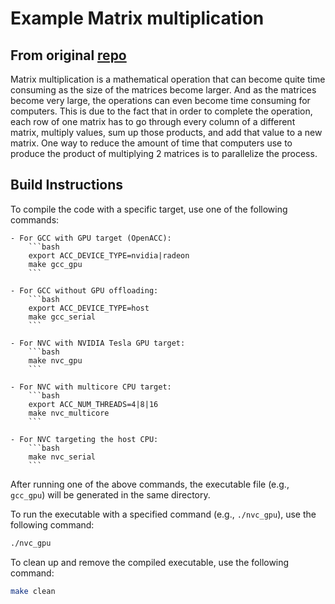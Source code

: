 # Example Matrix multiplication
## From original [repo](https://github.com/wagnerb3/MatrixMultiplication)

Matrix multiplication is a mathematical operation that can become quite time consuming as the size of the matrices become larger. And as the matrices become very large, the operations can even become time consuming for computers. This is due to the fact that in order to complete the operation, each row of one matrix has to go through every column of a different matrix, multiply values, sum up those products, and add that value to a new matrix. One way to reduce the amount of time that computers use to produce the product of multiplying 2 matrices is to parallelize the process.

## Build Instructions

To compile the code with a specific target, use one of the following commands:

    - For GCC with GPU target (OpenACC):
        ```bash
        export ACC_DEVICE_TYPE=nvidia|radeon
        make gcc_gpu
        ```

    - For GCC without GPU offloading:
        ```bash
        export ACC_DEVICE_TYPE=host
        make gcc_serial
        ```

    - For NVC with NVIDIA Tesla GPU target:
        ```bash
        make nvc_gpu
        ```

    - For NVC with multicore CPU target:
        ```bash
        export ACC_NUM_THREADS=4|8|16
        make nvc_multicore
        ```

    - For NVC targeting the host CPU:
        ```bash
        make nvc_serial
        ```

After running one of the above commands, the executable file (e.g., `gcc_gpu`) will be generated in the same directory.


To run the executable with a specified command (e.g., `./nvc_gpu`), use the following command:

```bash
./nvc_gpu
```

To clean up and remove the compiled executable, use the following command:

```bash
make clean
```
